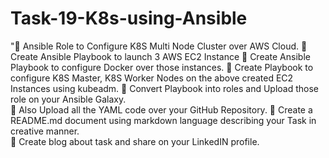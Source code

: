 # Task-19-K8s-using-Ansible
"📌 Ansible Role to Configure K8S Multi Node Cluster over AWS Cloud. 
🔅 Create Ansible Playbook to launch 3 AWS EC2 Instance 
🔅 Create Ansible Playbook to configure Docker over those instances.
🔅 Create Playbook to configure K8S Master, K8S Worker Nodes on the above created EC2 Instances using kubeadm. 
🔅 Convert Playbook into roles and Upload those role on your Ansible Galaxy.  
🔅 Also Upload all the YAML code over your GitHub Repository. 
🔅 Create a README.md document using markdown language describing your Task in creative manner.  
🔅 Create blog about task and share on your LinkedIN profile. 
